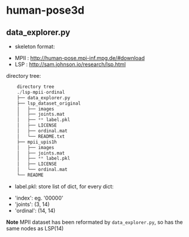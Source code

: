 # human-pose3d

## data_explorer.py

- skeleton format:
+ MPII : http://human-pose.mpi-inf.mpg.de/#download
+ LSP : http://sam.johnson.io/research/lsp.html

directory tree:
```Python
    directory tree
    ./lsp-mpii-ordinal
    ├── data_explorer.py
    ├── lsp_dataset_original
    │   ├── images
    │   ├── joints.mat
    │   ├── ** label.pkl
    │   ├── LICENSE
    │   ├── ordinal.mat
    │   └── README.txt
    ├── mpii_upis1h
    │   ├── images
    │   ├── joints.mat
    │   ├── ** label.pkl
    │   ├── LICENSE
    │   └── ordinal.mat
    └── README
```
- label.pkl: store list of dict, for every dict:
+ 'index': eg. '00000' 
+ 'joints': (3, 14)
+ 'ordinal': (14, 14)

**Note** MPII dataset has been reformated by `data_explorer.py`, so has the same nodes as LSP(14)
